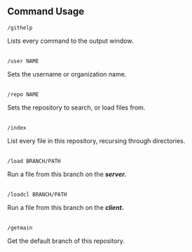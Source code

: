 ## Command Usage
```
/githelp
```
Lists every command to the output window.
<br>
<br>

```
/user NAME
```
Sets the username or organization name.
<br>
<br>

```
/repo NAME
```
Sets the repository to search, or load files from.
<br>
<br>

```
/index
```
List every file in this repository, recursing through directories.
<br>
<br>
```
/load BRANCH/PATH
```
Run a file from this branch on the ***server.***
<br>
<br>

```
/loadcl BRANCH/PATH
```
Run a file from this branch on the ***client.***
<br>
<br>
```
/getmain
```
Get the default branch of this repository.

